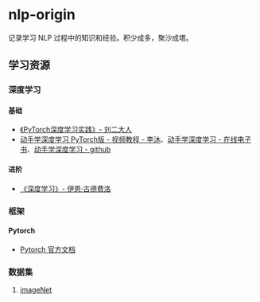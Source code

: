 # nlp-origin

记录学习 NLP 过程中的知识和经验。积少成多，聚沙成塔。

## 学习资源

### 深度学习

#### 基础
* [《PyTorch深度学习实践》- 刘二大人](https://www.bilibili.com/video/BV1Y7411d7Ys/)
* [动手学深度学习 PyTorch版 - 视频教程 - 李沐](https://space.bilibili.com/1567748478/channel/seriesdetail?sid=358497)、[动手学深度学习 - 在线电子书](http://zh.d2l.ai/)、[动手学深度学习 - github](https://github.com/d2l-ai/d2l-zh)

#### 进阶
* [《深度学习》- 伊恩·古德费洛](https://book.douban.com/subject/27087503/)

### 框架

#### Pytorch
* [Pytorch 官方文档](https://pytorch.org/docs/stable/index.html)

### 数据集
1. [imageNet](https://www.image-net.org/index.php)
